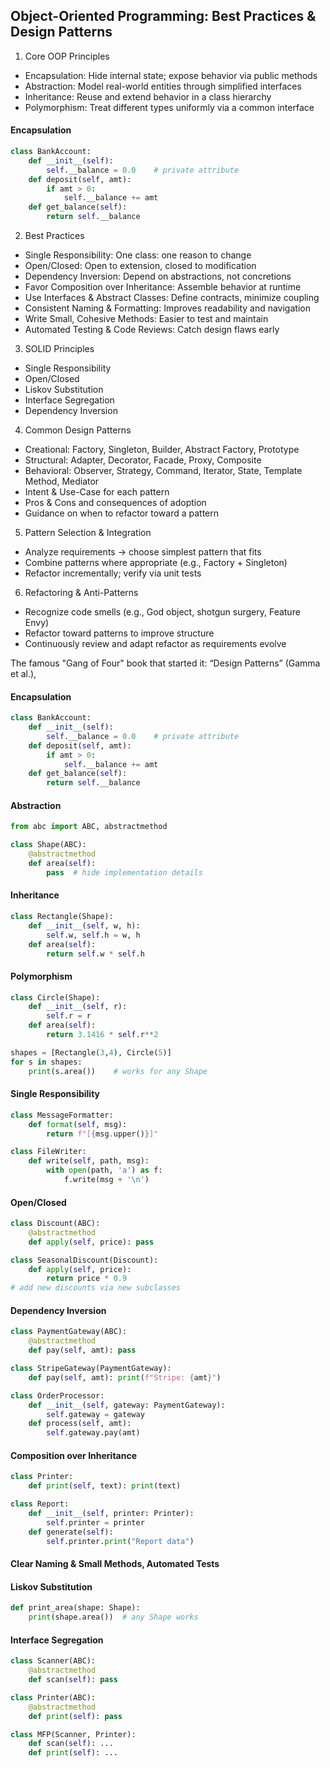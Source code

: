 ## Object-Oriented Programming: Best Practices & Design Patterns

1. Core OOP Principles
- Encapsulation: Hide internal state; expose behavior via public methods
- Abstraction: Model real-world entities through simplified interfaces
- Inheritance: Reuse and extend behavior in a class hierarchy
- Polymorphism: Treat different types uniformly via a common interface
#### Encapsulation
``` python
class BankAccount:
    def __init__(self):
        self.__balance = 0.0    # private attribute
    def deposit(self, amt):
        if amt > 0:
            self.__balance += amt
    def get_balance(self):
        return self.__balance
```
2. Best Practices
- Single Responsibility: One class: one reason to change
- Open/Closed: Open to extension, closed to modification
- Dependency Inversion: Depend on abstractions, not concretions
- Favor Composition over Inheritance: Assemble behavior at runtime
- Use Interfaces & Abstract Classes: Define contracts, minimize coupling
- Consistent Naming & Formatting: Improves readability and navigation
- Write Small, Cohesive Methods: Easier to test and maintain
- Automated Testing & Code Reviews: Catch design flaws early
3. SOLID Principles
- Single Responsibility
- Open/Closed
- Liskov Substitution
- Interface Segregation
- Dependency Inversion
4. Common Design Patterns
- Creational: Factory, Singleton, Builder, Abstract Factory, Prototype
- Structural: Adapter, Decorator, Facade, Proxy, Composite
- Behavioral: Observer, Strategy, Command, Iterator, State, Template Method, Mediator
- Intent & Use-Case for each pattern
- Pros & Cons and consequences of adoption
- Guidance on when to refactor toward a pattern
5. Pattern Selection & Integration
- Analyze requirements → choose simplest pattern that fits
- Combine patterns where appropriate (e.g., Factory + Singleton)
- Refactor incrementally; verify via unit tests
6. Refactoring & Anti-Patterns
- Recognize code smells (e.g., God object, shotgun surgery, Feature Envy)
- Refactor toward patterns to improve structure
- Continuously review and adapt refactor as requirements evolve

The famous "Gang of Four" book that started it:
“Design Patterns” (Gamma et al.),

#### Encapsulation
``` python
class BankAccount:
    def __init__(self):
        self.__balance = 0.0    # private attribute
    def deposit(self, amt):
        if amt > 0:
            self.__balance += amt
    def get_balance(self):
        return self.__balance
```
#### Abstraction
``` python
from abc import ABC, abstractmethod

class Shape(ABC):
    @abstractmethod
    def area(self):
        pass  # hide implementation details
```
#### Inheritance
``` python
class Rectangle(Shape):
    def __init__(self, w, h):
        self.w, self.h = w, h
    def area(self):
        return self.w * self.h
```
#### Polymorphism
``` python
class Circle(Shape):
    def __init__(self, r):
        self.r = r
    def area(self):
        return 3.1416 * self.r**2

shapes = [Rectangle(3,4), Circle(5)]
for s in shapes:
    print(s.area())    # works for any Shape
```
#### Single Responsibility
``` python
class MessageFormatter:
    def format(self, msg):
        return f"[{msg.upper()}]"

class FileWriter:
    def write(self, path, msg):
        with open(path, 'a') as f:
            f.write(msg + '\n')
```
#### Open/Closed
``` python
class Discount(ABC):
    @abstractmethod
    def apply(self, price): pass

class SeasonalDiscount(Discount):
    def apply(self, price):
        return price * 0.9
# add new discounts via new subclasses
```
#### Dependency Inversion
``` python
class PaymentGateway(ABC):
    @abstractmethod
    def pay(self, amt): pass

class StripeGateway(PaymentGateway):
    def pay(self, amt): print(f"Stripe: {amt}")

class OrderProcessor:
    def __init__(self, gateway: PaymentGateway):
        self.gateway = gateway
    def process(self, amt):
        self.gateway.pay(amt)
```
#### Composition over Inheritance
``` python
class Printer:
    def print(self, text): print(text)

class Report:
    def __init__(self, printer: Printer):
        self.printer = printer
    def generate(self):
        self.printer.print("Report data")
```
#### Clear Naming & Small Methods, Automated Tests

#### Liskov Substitution
``` python
def print_area(shape: Shape):
    print(shape.area())  # any Shape works
```
#### Interface Segregation
``` python
class Scanner(ABC):
    @abstractmethod
    def scan(self): pass

class Printer(ABC):
    @abstractmethod
    def print(self): pass

class MFP(Scanner, Printer):
    def scan(self): ...
    def print(self): ...
```



